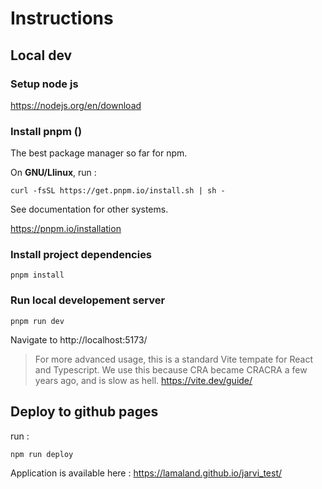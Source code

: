 # Instructions

## Local dev

### Setup node js

https://nodejs.org/en/download

### Install pnpm ()

The best package manager so far for npm.

On **GNU/Llinux**, run :

```
curl -fsSL https://get.pnpm.io/install.sh | sh -
```

See documentation for other systems.

https://pnpm.io/installation

### Install project dependencies

```
pnpm install
```

### Run local developement server

```
pnpm run dev
```

Navigate to http://localhost:5173/

> For more advanced usage, this is a standard Vite tempate for React and Typescript. We use this because CRA became CRACRA a few years ago, and is slow as hell.
> https://vite.dev/guide/

## Deploy to github pages

run :

```
npm run deploy
```

Application is available here :
https://lamaland.github.io/jarvi_test/
